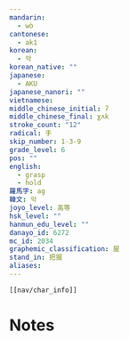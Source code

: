 ```yaml
---
mandarin:
  - wò
cantonese:
  - ak1
korean:
  - 악
korean_native: ""
japanese:
  - AKU
japanese_nanori: ""
vietnamese:
middle_chinese_initial: ʔ
middle_chinese_final: ɣʌk
stroke_count: "12"
radical: 手
skip_number: 1-3-9
grade_level: 6
pos: ""
english:
  - grasp
  - hold
羅馬字: ag
韓文: 악
joyo_level: 高等
hsk_level: ""
hanmun_edu_level: ""
danayo_id: 6272
mc_id: 2034
graphemic_classification: 屋
stand_in: 把握
aliases:
---
```

```meta-bind-embed
[[nav/char_info]]
```

# Notes
